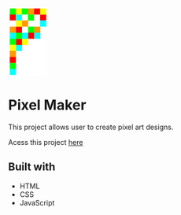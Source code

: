 ![Logo](pixel-maker/img/logo.png)

# Pixel Maker
This project allows user to create pixel art designs.

Acess this project [here](https://pixel-maker.herokuapp.com/index.html)
## Built with
* HTML
* CSS
* JavaScript
